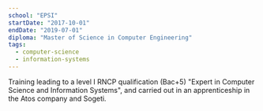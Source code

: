 ```yaml
---
school: "EPSI"
startDate: "2017-10-01"
endDate: "2019-07-01"
diploma: "Master of Science in Computer Engineering"
tags:
  - computer-science
  - information-systems
---
```


Training leading to a level I RNCP qualification (Bac+5) "Expert in Computer Science and Information Systems", and carried out in an apprenticeship in the Atos company and Sogeti.
